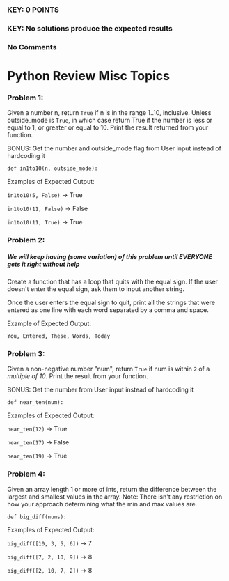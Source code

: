 
### KEY: 0 POINTS
### KEY: No solutions produce the expected results 
### No Comments

# Python Review Misc Topics

### Problem 1:
Given a number n, return ```True``` if n is in the range 1..10, inclusive. Unless outside_mode is ```True```, in which case return True if the number is less or equal to 1, or greater or equal to 10. Print the result returned from your function.

BONUS: Get the number and outside_mode flag from User input instead of hardcoding it

```def in1to10(n, outside_mode):```

Examples of Expected Output:

```in1to10(5, False)``` → True

```in1to10(11, False)``` → False

```in1to10(11, True)``` → True


### Problem 2:
##### We will keep having (some variation) of this problem until EVERYONE gets it right without help
Create a function that has a loop that quits with the equal sign. If the user doesn't enter the equal sign, ask them to input another string.

Once the user enters the equal sign to quit, print all the strings that were entered as one line with each word separated by a comma and space.

Example of Expected Output:

```You, Entered, These, Words, Today```

### Problem 3:
Given a non-negative number "num", return ```True``` if num is within ```2``` of a *multiple of 10*. Print the result from your function.

BONUS: Get the number from User input instead of hardcoding it

```def near_ten(num):```

Examples of Expected Output:

```near_ten(12)``` → True

```near_ten(17)``` → False

```near_ten(19)``` → True

### Problem 4:
Given an array length 1 or more of ints, return the difference between the largest and smallest values in the array. Note: There isn't any restriction on how your approach determining what the min and max values are.

```def big_diff(nums):```

Examples of Expected Output:

```big_diff([10, 3, 5, 6])``` → 7

```big_diff([7, 2, 10, 9])``` → 8

```big_diff([2, 10, 7, 2])``` → 8

